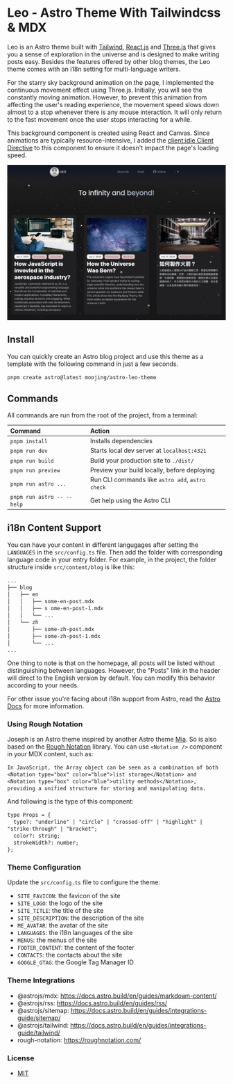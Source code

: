# Leo - Astro Theme With Tailwindcss & MDX


Leo is an Astro theme built with [Tailwind](https://tailwindcss.com/), [React.js](https://react.dev/) and [Three.js](https://threejs.org/) that gives you a sense of exploration in the universe and is designed to make writing posts easy. Besides the features offered by other blog themes, the Leo theme comes with an i18n setting for multi-language writers.

For the starry sky background animation on the page, I implemented the continuous movement effect using Three.js. Initially, you will see the constantly moving animation. However, to prevent this animation from affecting the user's reading experience, the movement speed slows down almost to a stop whenever there is any mouse interaction. It will only return to the fast movement once the user stops interacting for a while.

This background component is created using React and Canvas. Since animations are typically resource-intensive, I added the [client:idle Client Directive](https://docs.astro.build/en/reference/directives-reference/#clientidle) to this component to ensure it doesn't impact the page's loading speed.

![Theme Preview](public/theme-preview.png)

## Install 
You can quickly create an Astro blog project and use this theme as a template with the following command in just a few seconds.
```
pnpm create astro@latest moojing/astro-leo-theme
```

## Commands

All commands are run from the root of the project, from a terminal:

| Command                   | Action                                           |
| :------------------------ | :----------------------------------------------- |
| `pnpm install`             | Installs dependencies                            |
| `pnpm run dev`             | Starts local dev server at `localhost:4321`      |
| `pnpm run build`           | Build your production site to `./dist/`          |
| `pnpm run preview`         | Preview your build locally, before deploying     |
| `pnpm run astro ...`       | Run CLI commands like `astro add`, `astro check` |
| `pnpm run astro -- --help` | Get help using the Astro CLI                     |

## i18n Content Support

You can have your content in different langugages after setting the `LANGUAGES` in the `src/config.ts` file. Then add the folder with corresponding language code in your entry folder. For example, in the project, the folder structure inside `src/content/blog` is like this:

```
...
├── blog
│   ├── en
│   │   ├── some-en-post.mdx
│   │   ├── s ome-en-post-1.mdx
│   │   └── ...
│   └── zh
│       ├── some-zh-post.mdx
│       ├── some-zh-post-1.mdx
│       └── ...
...
```

One thing to note is that on the homepage, all posts will be listed without distinguishing between languages. However, the "Posts" link in the header will direct to the English version by default. You can modify this behavior according to your needs.

For other issue you're facing about i18n support from Astro, read the [Astro Docs](https://docs.astro.build/en/recipes/i18n/) for more information.


### Using Rough Notation
Joseph is an Astro theme inspired by another Astro theme [Mia](https://github.com/infinity-ooo/astro-theme-mia). So is also based on the [Rough Notation](https://roughnotation.com/) library. You can use `<Notation />` component in your MDX content, such as:

```mdx
In JavaScript, the Array object can be seen as a combination of both <Notation type="box" color="blue">list storage</Notation> and <Notation type="box" color="blue">utility methods</Notation>, providing a unified structure for storing and manipulating data.
```

And following is the type of this component:

```tsx
type Props = {
  type?: "underline" | "circle" | "crossed-off" | "highlight" | "strike-through" | "bracket";
  color?: string;
  strokeWidth?: number;
};
```

### Theme Configuration

Update the `src/config.ts` file to configure the theme:

- `SITE_FAVICON`: the favicon of the site
- `SITE_LOGO`: the logo of the site
- `SITE_TITLE`: the title of the site
- `SITE_DESCRIPTION`: the description of the site
- `ME_AVATAR`: the avatar of the site
- `LANGUAGES`: the i18n languages of the site
- `MENUS`: the menus of the site
- `FOOTER_CONTENT`: the content of the footer
- `CONTACTS`: the contacts about the site
- `GOOGLE_GTAG`: the Google Tag Manager ID

### Theme Integrations

- @astrojs/mdx: <https://docs.astro.build/en/guides/markdown-content/>
- @astrojs/rss: <https://docs.astro.build/en/guides/rss/>
- @astrojs/sitemap: <https://docs.astro.build/en/guides/integrations-guide/sitemap/>
- @astrojs/tailwind: <https://docs.astro.build/en/guides/integrations-guide/tailwind/>
- rough-notation: <https://roughnotation.com/>

### License

- [MIT](LICENSE)
